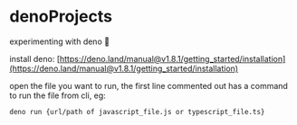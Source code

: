 # denoProjects
experimenting with deno 🦕

install deno: [https://deno.land/manual@v1.8.1/getting_started/installation](https://deno.land/manual@v1.8.1/getting_started/installation) 

open the file you want to run,
the first line commented out has a command to run the file from cli, eg:

`deno run {url/path of javascript_file.js or typescript_file.ts}`
